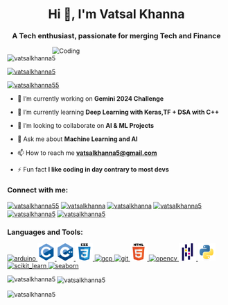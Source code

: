 <h1 align="center">Hi 👋, I'm Vatsal Khanna</h1>
<h3 align="center">A Tech enthusiast, passionate for merging Tech and Finance</h3>
<image align='right' alt="Coding" width="400" src="https://i.pinimg.com/originals/08/e4/1c/08e41c2059323fad9b46ea6a18d1b8ef.gif">

<p align="left"> <img src="https://komarev.com/ghpvc/?username=vatsalkhanna5&label=Profile%20views&color=0e75b6&style=flat" alt="vatsalkhanna5" /> </p>

<p align="left"> <a href="https://github.com/ryo-ma/github-profile-trophy"><img src="https://github-profile-trophy.vercel.app/?username=vatsalkhanna5" alt="vatsalkhanna5" /></a> </p>

<p align="left"> <a href="https://twitter.com/vatsalkhanna55" target="blank"><img src="https://img.shields.io/twitter/follow/vatsalkhanna55?logo=twitter&style=for-the-badge" alt="vatsalkhanna55" /></a> </p>

- 🔭 I’m currently working on **Gemini 2024 Challenge**

- 🌱 I’m currently learning **Deep Learning with Keras,TF + DSA with C++**

- 👯 I’m looking to collaborate on **AI & ML Projects**

- 💬 Ask me about **Machine Learning and AI**

- 📫 How to reach me **vatsalkhanna5@gmail.com**

- ⚡ Fun fact **I like coding in day contrary to most devs**

<h3 align="left">Connect with me:</h3>
<p align="left">
<a href="https://twitter.com/vatsalkhanna55" target="blank"><img align="center" src="https://raw.githubusercontent.com/rahuldkjain/github-profile-readme-generator/master/src/images/icons/Social/twitter.svg" alt="vatsalkhanna55" height="30" width="40" /></a>
<a href="https://linkedin.com/in/vatsalkhanna" target="blank"><img align="center" src="https://raw.githubusercontent.com/rahuldkjain/github-profile-readme-generator/master/src/images/icons/Social/linked-in-alt.svg" alt="vatsalkhanna" height="30" width="40" /></a>
<a href="https://kaggle.com/vatsalkhanna" target="blank"><img align="center" src="https://raw.githubusercontent.com/rahuldkjain/github-profile-readme-generator/master/src/images/icons/Social/kaggle.svg" alt="vatsalkhanna" height="30" width="40" /></a>
<a href="https://instagram.com/vatsalkhanna5" target="blank"><img align="center" src="https://raw.githubusercontent.com/rahuldkjain/github-profile-readme-generator/master/src/images/icons/Social/instagram.svg" alt="vatsalkhanna5" height="30" width="40" /></a>
<a href="https://www.hackerrank.com/vatsalkhanna5" target="blank"><img align="center" src="https://raw.githubusercontent.com/rahuldkjain/github-profile-readme-generator/master/src/images/icons/Social/hackerrank.svg" alt="vatsalkhanna5" height="30" width="40" /></a>
<a href="https://www.leetcode.com/vatsalkhanna5" target="blank"><img align="center" src="https://raw.githubusercontent.com/rahuldkjain/github-profile-readme-generator/master/src/images/icons/Social/leet-code.svg" alt="vatsalkhanna5" height="30" width="40" /></a>
</p>

<h3 align="left">Languages and Tools:</h3>
<p align="left"> <a href="https://www.arduino.cc/" target="_blank" rel="noreferrer"> <img src="https://cdn.worldvectorlogo.com/logos/arduino-1.svg" alt="arduino" width="40" height="40"/> </a> <a href="https://www.cprogramming.com/" target="_blank" rel="noreferrer"> <img src="https://raw.githubusercontent.com/devicons/devicon/master/icons/c/c-original.svg" alt="c" width="40" height="40"/> </a> <a href="https://www.w3schools.com/cpp/" target="_blank" rel="noreferrer"> <img src="https://raw.githubusercontent.com/devicons/devicon/master/icons/cplusplus/cplusplus-original.svg" alt="cplusplus" width="40" height="40"/> </a> <a href="https://www.w3schools.com/css/" target="_blank" rel="noreferrer"> <img src="https://raw.githubusercontent.com/devicons/devicon/master/icons/css3/css3-original-wordmark.svg" alt="css3" width="40" height="40"/> </a> <a href="https://cloud.google.com" target="_blank" rel="noreferrer"> <img src="https://www.vectorlogo.zone/logos/google_cloud/google_cloud-icon.svg" alt="gcp" width="40" height="40"/> </a> <a href="https://git-scm.com/" target="_blank" rel="noreferrer"> <img src="https://www.vectorlogo.zone/logos/git-scm/git-scm-icon.svg" alt="git" width="40" height="40"/> </a> <a href="https://www.w3.org/html/" target="_blank" rel="noreferrer"> <img src="https://raw.githubusercontent.com/devicons/devicon/master/icons/html5/html5-original-wordmark.svg" alt="html5" width="40" height="40"/> </a> <a href="https://opencv.org/" target="_blank" rel="noreferrer"> <img src="https://www.vectorlogo.zone/logos/opencv/opencv-icon.svg" alt="opencv" width="40" height="40"/> </a> <a href="https://pandas.pydata.org/" target="_blank" rel="noreferrer"> <img src="https://raw.githubusercontent.com/devicons/devicon/2ae2a900d2f041da66e950e4d48052658d850630/icons/pandas/pandas-original.svg" alt="pandas" width="40" height="40"/> </a> <a href="https://www.python.org" target="_blank" rel="noreferrer"> <img src="https://raw.githubusercontent.com/devicons/devicon/master/icons/python/python-original.svg" alt="python" width="40" height="40"/> </a> <a href="https://scikit-learn.org/" target="_blank" rel="noreferrer"> <img src="https://upload.wikimedia.org/wikipedia/commons/0/05/Scikit_learn_logo_small.svg" alt="scikit_learn" width="40" height="40"/> </a> <a href="https://seaborn.pydata.org/" target="_blank" rel="noreferrer"> <img src="https://seaborn.pydata.org/_images/logo-mark-lightbg.svg" alt="seaborn" width="40" height="40"/> </a> </p>

<p><img align="left" src="https://github-readme-stats.vercel.app/api/top-langs?username=vatsalkhanna5&show_icons=true&locale=en&layout=compact" alt="vatsalkhanna5" /></p>

<p>&nbsp;<img align="center" src="https://github-readme-stats.vercel.app/api?username=vatsalkhanna5&show_icons=true&locale=en" alt="vatsalkhanna5" /></p>

<p><img align="center" src="https://github-readme-streak-stats.herokuapp.com/?user=vatsalkhanna5&" alt="vatsalkhanna5" /></p>

<!---
VatsalKhanna5/VatsalKhanna5 is a ✨ special ✨ repository because its `README.md` (this file) appears on your GitHub profile.
You can click the Preview link to take a look at your changes.
--->
